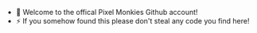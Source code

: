 - 👋 Welcome to the offical Pixel Monkies Github account!
- ⚡ If you somehow found this please don't steal any code you find here!
